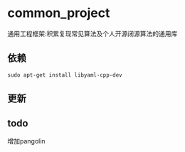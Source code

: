 # common_project
通用工程框架:积累复现常见算法及个人开源闭源算法的通用库

## 依赖 
```
sudo apt-get install libyaml-cpp-dev
```
 

## 更新


## todo
增加pangolin

